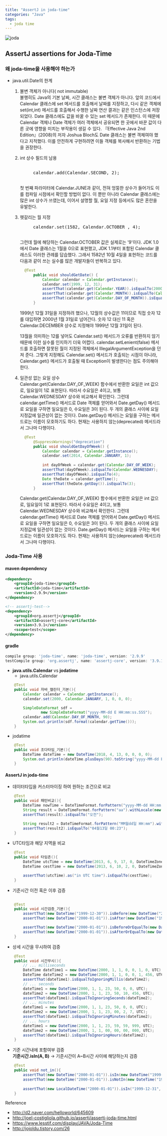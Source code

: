 ```yaml
---
title: "AssertJ in joda-time"
categories: "Java"
tags:
  - joda time
---
```


![joda](/assets/images/study/dev/2018/4_joda.jpg)

## AssertJ assertions for Joda-Time

### 왜 joda-time을 사용해야 하는가

- java.util.Date의 한계
    1. 불변 객체가 아니다( not immutable) <br>
        불행히도 Java의 기본 날짜, 시간 클래스는 불변 객체가 아니다. 앞의 코드에서 Calendar 클래스에 set 메서드를 호출해서 날짜를 지정하고, 다시 같은 객체에 set(int,int) 메서드를 호출해서 수행한 날짜 연산 결과는 같은 인스턴스에 저장되었다. Date 클래스에도 값을 바꿀 수 있는 set 메서드가 존재한다. 이 때문에 Calendar 객체나 Date 객체가 여러 객체에서 공유되면 한 곳에서 바꾼 값이 다른 곳에 영향을 미치는 부작용이 생길 수 있다. 『Effective Java 2nd Edition』(2008)의 저자 Joshua Bloch도 Date 클래스는 불변 객체여야 했다고 지적했다.
        이를 안전하게 구현하려면 이들 객체를 복사해서 반환하는 기법을 권장한다.
       
    2. int 상수 필드의 남용
        <pre> 
            calendar.add(Calendar.SECOND, 2);
        </pre>
        
        첫 번째 파라미터에 Calendar.JUNE과 같이, 전혀 엉뚱한 상수가 들어가도 이를 컴파일 시점에서 확인할 방법이 없다. 이 뿐만 아니라 Calendar 클래스에는 많은 int 상수가 쓰였는데, 이어서 설명할 월, 요일 지정 등에서도 많은 혼란을 유발한다.
    
    3. 헷갈리는 월 지정
        <pre>
            calendar.set(1582, Calendar.OCTOBER , 4);
        </pre>
        
        그런데 월에 해당하는 Calendar.OCTOBER 값은 실제로는 '9'이다. JDK 1.0에서 Date 클래스는 1월을 0으로 표현했고, JDK 1.1부터 포함된 Calendar 클래스도 이러한 관례를 답습했다. 그래서 1582년 10월 4일을 표현하는 코드를 다음과 같이 쓰는 실수를 많은 개발자들이 반복하고 있다.
        
        ~~~java
          @Test
              public void shouldGetDate() {
                  Calendar calendar = Calendar.getInstance();
                  calendar.set(1999, 12, 31);
                  assertThat(calendar.get(Calendar.YEAR)).isEqualTo(2000);
                  assertThat(calendar.get(Calendar.MONTH)).isEqualTo(Calendar.JANUARY);
                  assertThat(calendar.get(Calendar.DAY_OF_MONTH)).isEqualTo(31);                      
              }
        ~~~
        
        1999년 12월 31일을 지정하려 했으나, 12월의 상수값은 11이므로 직접 숫자 12를 대입하면 2000년 1월 31일로 넘어간다. 숫자 12 대신 11 혹은 Calendar.DECEMBER 상수로 지정해야 1999년 12월 31일이 된다.
              
        13월을 의미하는 12를 넣어도 Calendar.set() 메서드가 오류를 반환하지 않기 때문에 이런 실수를 인지하기 더욱 어렵다. calendar.setLenient(false)
        메서드를 호출하면 잘못된 월이 지정된 객체에서 IllegalArgumentException을 던져 준다. 그렇게 지정해도 Calendar.set() 메서드가 호출되는 시점이 아니라,
        Calendar.get() 메서드가 호출될 때 Exception이 발생한다는 점도 주의해야한다.
    
    4. 일관성 없는 요일 상수<br/>
        Calendar.get(Calendar.DAY_OF_WEEK) 함수에서 반환한 요일은 int 값으로, 일요일이 1로 표현된다. 따라서 수요일은 4이고, 보통 Calendar.WEDNESDAY 상수와 비교해서 확인한다. 그런데 calendar.getTime() 메서드로 Date 객체를 얻어와서 Date.getDay() 메서드로 요일을 구하면 일요일은 0, 수요일은 3이 된다. 두 개의 클래스 사이에 요일 지정값에 일관성이 없는 것이다.
        Date.getDay() 메서드는 요일을 구하는 메서드로는 이름이 모호하기도 하다. 현재는 사용하지 않는(deprecated) 메서드라서 그나마 다행이다.
        
        ~~~java
          @Test
              @SuppressWarnings("deprecation")
              public void shouldGetDayOfWeek() {
                  Calendar calendar = Calendar.getInstance();
                  calendar.set(2014, Calendar.JANUARY, 1);
          
                  int dayOfWeek = calendar.get(Calendar.DAY_OF_WEEK);
                  assertThat(dayOfWeek).isEqualTo(Calendar.WEDNESDAY);
                  assertThat(dayOfWeek).isEqualTo(4);
                  Date theDate = calendar.getTime();
                  assertThat(theDate.getDay()).isEqualTo(3);                  
              }
        ~~~
        
        Calendar.get(Calendar.DAY_OF_WEEK) 함수에서 반환한 요일은 int 값으로, 일요일이 1로 표현된다. 따라서 수요일은 4이고, 보통 Calendar.WEDNESDAY 상수와 비교해서 확인한다. 그런데 calendar.getTime() 메서드로 Date 객체를 얻어와서 Date.getDay() 메서드로 요일을 구하면 일요일은 0, 수요일은 3이 된다. 두 개의 클래스 사이에 요일 지정값에 일관성이 없는 것이다.
        Date.getDay() 메서드는 요일을 구하는 메서드로는 이름이 모호하기도 하다. 현재는 사용하지 않는(deprecated) 메서드라서 그나마 다행이다.

### Joda-Time 사용

#### maven dependency

~~~xml
<dependency>
    <groupId>joda-time</groupId>
    <artifactId>joda-time</artifactId>
    <version>2.9.9</version>
</dependency>

<!-- assertj-test-->
<dependency>
    <groupId>org.assertj</groupId>
    <artifactId>assertj-core</artifactId>
    <version>3.9.1</version>
    <scope>test</scope>
</dependency>
~~~

#### gradle
~~~groovy
compile group: 'joda-time', name: 'joda-time', version: '2.9.9' 
testCompile group: 'org.assertj', name: 'assertj-core', version: '3.9.1'
~~~

- **java.utils.Calendar** vs **jodatime**
    - java.utils.Calendar

~~~java
    @Test
    public void 자바_캘린더_기본(){
        Calendar calendar = Calendar.getInstance();
        calendar.set(2000, Calendar.JANUARY, 1, 0, 0, 0);

        SimpleDateFormat sdf =
                new SimpleDateFormat("yyyy-MM-dd E HH:mm:ss.SSS");
        calendar.add(Calendar.DAY_OF_MONTH, 90);
        System.out.println(sdf.format(calendar.getTime()));
    }
~~~

   - jodatime

~~~java
    @Test
    public void 조다타임_기본(){
        DateTime dateTime = new DateTime(2018, 4, 13, 0, 0, 0, 0);
        System.out.println(dateTime.plusDays(90).toString("yyyy-MM-dd E HH:mm:ss.SSS"));
    }
~~~~


#### AssertJ in joda-time

- 데이터타입을 커스터마이징 하여 원하는 조건으로 비교

~~~java
    @Test
    public void 패턴비교(){
        DateTime nowTime = DateTimeFormat.forPattern("yyyy-MM-dd HH:mm:ss").parseDateTime("2018-04-13 00:23:54");
        String result = DateTimeFormat.forPattern("aa").withLocale(new Locale("ko")).print(nowTime);
        assertThat(result).isEqualTo("오전");

        String result2 = DateTimeFormat.forPattern("MM월dd일 HH:mm").withLocale(new Locale("ko")).print(nowTime);
        assertThat(result2).isEqualTo("04월13일 00:23");
    }
~~~
    
- UTC타임과 해당 지역을 비교

~~~java
    @Test
    public void 타임존(){
        DateTime utcTime = new DateTime(2013, 6, 9, 17, 0, DateTimeZone.UTC);
        DateTime cestTime = new DateTime(2013, 6, 10, 2, 0, DateTimeZone.forID("Asia/Seoul"));

        assertThat(utcTime).as("in UTC time").isEqualTo(cestTime);
    }
~~~
        
- 기준시간 이전 혹은 이후 검증 

~~~java
    
    @Test
    public void 시간검증_기본(){
        assertThat(new DateTime("1999-12-30")).isBefore(new DateTime("2000-01-01"));
        assertThat(new DateTime("2000-01-01")).isAfter(new DateTime("1999-12-30"));

        assertThat(new DateTime("2000-01-01")).isBeforeOrEqualTo(new DateTime("2000-01-01"));
        assertThat(new DateTime("2000-01-01")).isAfterOrEqualTo(new DateTime("2000-01-01"));
    }
~~~
    
- 상세 시간을 무시하여 검증

~~~java
    @Test
    public void 시간무시(){
        // ... milliseconds
        DateTime dateTime1 = new DateTime(2000, 1, 1, 0, 0, 1, 0, UTC);
        DateTime dateTime2 = new DateTime(2000, 1, 1, 0, 0, 1, 456, UTC);
        assertThat(dateTime1).isEqualToIgnoringMillis(dateTime2);
        // ... seconds
        dateTime1 = new DateTime(2000, 1, 1, 23, 50, 0, 0, UTC);
        dateTime2 = new DateTime(2000, 1, 1, 23, 50, 10, 456, UTC);
        assertThat(dateTime1).isEqualToIgnoringSeconds(dateTime2);
        // ... minutes
        dateTime1 = new DateTime(2000, 1, 1, 23, 50, 0, 0, UTC);
        dateTime2 = new DateTime(2000, 1, 1, 23, 00, 2, 7, UTC);
        assertThat(dateTime1).isEqualToIgnoringMinutes(dateTime2);
        // ... hours
        dateTime1 = new DateTime(2000, 1, 1, 23, 59, 59, 999, UTC);
        dateTime2 = new DateTime(2000, 1, 1, 00, 00, 00, 000, UTC);
        assertThat(dateTime1).isEqualToIgnoringHours(dateTime2);
    }
~~~

- 기준 시간내에 포함여부 검증 
    <br/> **기준시간.isIn(A, B)** -> 기준시간이 A~B시간 사이에 해당하는지 검증 

~~~java
    @Test
    public void not_in(){
        assertThat(new DateTime("2000-01-01")).isIn(new DateTime("1999-12-22"), new DateTime("2000-01-01")); //A~B까지의 시간안에 포함
        assertThat(new DateTime("2000-01-01")).isNotIn(new DateTime("1999-12-31"), new DateTime("2000-01-02")); //B가 기준 날짜보다 크므로 not in 임
        
        assertThat(new LocalDateTime("2000-01-01")).isIn("1999-12-31", "2000-01-01").isNotIn("1999-12-31", "2000-01-02");
    }
~~~

Reference

- http://d2.naver.com/helloworld/645609
- http://joel-costigliola.github.io/assertj/assertj-joda-time.html
- https://www.lesstif.com/display/JAVA/Joda-Time
- http://jojoldu.tistory.com/26
